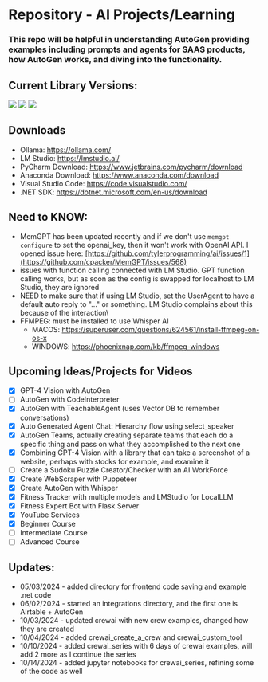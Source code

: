 # **Repository** - AI Projects/Learning
### This repo will be helpful in understanding AutoGen providing examples including prompts and agents for SAAS products, how AutoGen works, and diving into the functionality.

## Current Library Versions:
<a href="https://github.com/microsoft/autogen/tree/main"><img src="https://img.shields.io/badge/AutoGen-0.2.36-red"/></a>
<a href="https://github.com/crewAIInc/crewAI"><img src="https://img.shields.io/badge/CrewAI-0.70.1-blue"/></a>
<a href="https://lmstudio.ai/"><img src="https://img.shields.io/badge/LMStudio-0.2.22-purple"/></a>

## Downloads
- Ollama: https://ollama.com/
- LM Studio: https://lmstudio.ai/
- PyCharm Download: https://www.jetbrains.com/pycharm/download
- Anaconda Download: https://www.anaconda.com/download
- Visual Studio Code: https://code.visualstudio.com/
- .NET SDK: https://dotnet.microsoft.com/en-us/download

## Need to KNOW:
- MemGPT has been updated recently and if we don't use `memgpt configure` to set the openai_key, then it won't work with OpenAI API.  I opened issue here: [https://github.com/tylerprogramming/ai/issues/1](https://github.com/cpacker/MemGPT/issues/568)
- issues with function calling connected with LM Studio.  GPT function calling works, but as soon as the config is swapped for localhost to LM Studio, they are ignored
- NEED to make sure that if using LM Studio, set the UserAgent to have a default auto reply to "..." or something.  LM Studio complains about this because of the interaction\
- FFMPEG: must be installed to use Whisper AI
  - MACOS: https://superuser.com/questions/624561/install-ffmpeg-on-os-x
  - WINDOWS: https://phoenixnap.com/kb/ffmpeg-windows


## Upcoming Ideas/Projects for Videos
- [x] GPT-4 Vision with AutoGen
- [ ] AutoGen with CodeInterpreter
- [x] AutoGen with TeachableAgent (uses Vector DB to remember conversations)
- [x] Auto Generated Agent Chat: Hierarchy flow using select_speaker
- [x] AutoGen Teams, actually creating separate teams that each do a specific thing and pass on what they accomplished to the next one
- [x] Combining GPT-4 Vision with a library that can take a screenshot of a website, perhaps with stocks for example, and examine it
- [ ] Create a Sudoku Puzzle Creator/Checker with an AI WorkForce
- [x] Create WebScraper with Puppeteer
- [x] Create AutoGen with Whisper
- [x] Fitness Tracker with multiple models and LMStudio for LocalLLM
- [x] Fitness Expert Bot with Flask Server
- [x] YouTube Services
- [x] Beginner Course
- [ ] Intermediate Course
- [ ] Advanced Course

## Updates:
- 05/03/2024 - added directory for frontend code saving and example .net code
- 06/02/2024 - started an integrations directory, and the first one is Airtable + AutoGen
- 10/03/2024 - updated crewai with new crew examples, changed how they are created
- 10/04/2024 - added crewai_create_a_crew and crewai_custom_tool
- 10/10/2024 - added crewai_series with 6 days of crewai examples, will add 2 more as I continue the series
- 10/14/2024 - added jupyter notebooks for crewai_series, refining some of the code as well